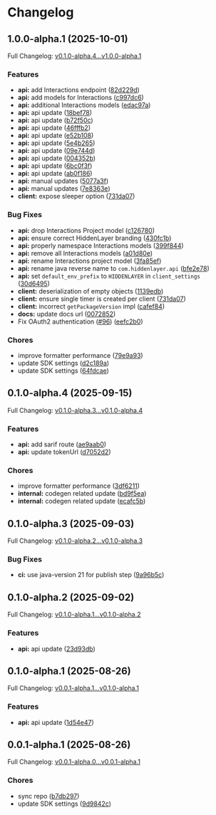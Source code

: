 # Changelog

## 1.0.0-alpha.1 (2025-10-01)

Full Changelog: [v0.1.0-alpha.4...v1.0.0-alpha.1](https://github.com/hiddenlayerai/hiddenlayer-sdk-java/compare/v0.1.0-alpha.4...v1.0.0-alpha.1)

### Features

* **api:** add Interactions endpoint ([82d229d](https://github.com/hiddenlayerai/hiddenlayer-sdk-java/commit/82d229d32ac491ef937284a14b68da6d74305836))
* **api:** add models for Interactions ([c997dc6](https://github.com/hiddenlayerai/hiddenlayer-sdk-java/commit/c997dc6776537f58b851cc05b1538e8c4e9f4335))
* **api:** additional Interactions models ([edac97a](https://github.com/hiddenlayerai/hiddenlayer-sdk-java/commit/edac97a4e8216da5e6d053fbf87994377df02cd6))
* **api:** api update ([18bef78](https://github.com/hiddenlayerai/hiddenlayer-sdk-java/commit/18bef785d958705f28490660187a8a2882100037))
* **api:** api update ([b72f50c](https://github.com/hiddenlayerai/hiddenlayer-sdk-java/commit/b72f50ccda1e5a519c2aeed4ec70c83bd28a535e))
* **api:** api update ([46fffb2](https://github.com/hiddenlayerai/hiddenlayer-sdk-java/commit/46fffb206ca3e25fab5583fc520c33a4d1729e83))
* **api:** api update ([e52b108](https://github.com/hiddenlayerai/hiddenlayer-sdk-java/commit/e52b10875eb3164d41025b09e4bbdecfb28cc58d))
* **api:** api update ([5e4b265](https://github.com/hiddenlayerai/hiddenlayer-sdk-java/commit/5e4b26532009f62f44ec8c4eb7803e3918dac8ef))
* **api:** api update ([09e744d](https://github.com/hiddenlayerai/hiddenlayer-sdk-java/commit/09e744d844a58703ab79bcfd7d1725b2fff74eb5))
* **api:** api update ([004352b](https://github.com/hiddenlayerai/hiddenlayer-sdk-java/commit/004352b2d1c002a892584151a9e7396f71b03e21))
* **api:** api update ([6bc0f3f](https://github.com/hiddenlayerai/hiddenlayer-sdk-java/commit/6bc0f3f48604f091f41bd9f56ad592e9c221e85d))
* **api:** api update ([ab0f186](https://github.com/hiddenlayerai/hiddenlayer-sdk-java/commit/ab0f186d57ad87971ec4c205598c84cf42a940a0))
* **api:** manual updates ([5077a3f](https://github.com/hiddenlayerai/hiddenlayer-sdk-java/commit/5077a3fae25bba32e4dba581ea2e05ff1deafa30))
* **api:** manual updates ([7e8363e](https://github.com/hiddenlayerai/hiddenlayer-sdk-java/commit/7e8363ec17785999d39f6535d7a232ff1a2ea808))
* **client:** expose sleeper option ([731da07](https://github.com/hiddenlayerai/hiddenlayer-sdk-java/commit/731da0797ef20f15369bb244b48d7be3016c62ab))


### Bug Fixes

* **api:** drop Interactions Project model ([c126780](https://github.com/hiddenlayerai/hiddenlayer-sdk-java/commit/c12678005cdb0187a2ce2277aafb1f581d522cef))
* **api:** ensure correct HiddenLayer branding ([430fc1b](https://github.com/hiddenlayerai/hiddenlayer-sdk-java/commit/430fc1b311a64c32d94201161d9f04826f1581a7))
* **api:** properly namespace Interactions models ([399f844](https://github.com/hiddenlayerai/hiddenlayer-sdk-java/commit/399f844d39d3365402bad0556e19986d760e042a))
* **api:** remove all Interactions models ([a01d80e](https://github.com/hiddenlayerai/hiddenlayer-sdk-java/commit/a01d80e06078a770fc5b5220d3e34a9166e10d4f))
* **api:** rename Interactions project model ([3fa85ef](https://github.com/hiddenlayerai/hiddenlayer-sdk-java/commit/3fa85ef9636627fdca044c445ffaca80a54fd46c))
* **api:** rename java reverse name to `com.hiddenlayer.api` ([bfe2e78](https://github.com/hiddenlayerai/hiddenlayer-sdk-java/commit/bfe2e786c6795dae6b7c575722d33fed78436ff4))
* **api:** set `default_env_prefix` to `HIDDENLAYER` in `client_settings` ([30d6495](https://github.com/hiddenlayerai/hiddenlayer-sdk-java/commit/30d64958e329025f17e1049a18b169177d451a82))
* **client:** deserialization of empty objects ([1139edb](https://github.com/hiddenlayerai/hiddenlayer-sdk-java/commit/1139edb13a26f1756082fb4395387a18fa3c049f))
* **client:** ensure single timer is created per client ([731da07](https://github.com/hiddenlayerai/hiddenlayer-sdk-java/commit/731da0797ef20f15369bb244b48d7be3016c62ab))
* **client:** incorrect `getPackageVersion` impl ([cafef84](https://github.com/hiddenlayerai/hiddenlayer-sdk-java/commit/cafef84b1a40942e0bf7acda5c74d16d23cff320))
* **docs:** update docs url ([0072852](https://github.com/hiddenlayerai/hiddenlayer-sdk-java/commit/007285265edd2e4f4d4afa54005e3da2d052a400))
* Fix OAuth2 authentication ([#96](https://github.com/hiddenlayerai/hiddenlayer-sdk-java/issues/96)) ([eefc2b0](https://github.com/hiddenlayerai/hiddenlayer-sdk-java/commit/eefc2b0024702d8a83bd911208a2d6f0e611628f))


### Chores

* improve formatter performance ([79e9a93](https://github.com/hiddenlayerai/hiddenlayer-sdk-java/commit/79e9a93f98b58e0501bdd1e9d1cc5b30f647ee80))
* update SDK settings ([d2c189a](https://github.com/hiddenlayerai/hiddenlayer-sdk-java/commit/d2c189a08e4e421b751dfca2651f23fdf255aaa7))
* update SDK settings ([64fdcae](https://github.com/hiddenlayerai/hiddenlayer-sdk-java/commit/64fdcae618602e8a1d2e5fcb877ba155dd8a8e5a))

## 0.1.0-alpha.4 (2025-09-15)

Full Changelog: [v0.1.0-alpha.3...v0.1.0-alpha.4](https://github.com/hiddenlayer-engineering/hiddenlayer-sdk-java/compare/v0.1.0-alpha.3...v0.1.0-alpha.4)

### Features

* **api:** add sarif route ([ae9aab0](https://github.com/hiddenlayer-engineering/hiddenlayer-sdk-java/commit/ae9aab0d77eac97ec3b1efc20f0b04077409330a))
* **api:** update tokenUrl ([d7052d2](https://github.com/hiddenlayer-engineering/hiddenlayer-sdk-java/commit/d7052d2d4f885f8976c4ccd60879bb656c826559))


### Chores

* improve formatter performance ([3df6211](https://github.com/hiddenlayer-engineering/hiddenlayer-sdk-java/commit/3df6211645a81a088afc5f3162d9f87047601ace))
* **internal:** codegen related update ([bd9f5ea](https://github.com/hiddenlayer-engineering/hiddenlayer-sdk-java/commit/bd9f5eaa148f865331f3cf6c627036e218c934d9))
* **internal:** codegen related update ([ecafc5b](https://github.com/hiddenlayer-engineering/hiddenlayer-sdk-java/commit/ecafc5b590a6f5e51eaa479fe8ed7488c96ac3e8))

## 0.1.0-alpha.3 (2025-09-03)

Full Changelog: [v0.1.0-alpha.2...v0.1.0-alpha.3](https://github.com/hiddenlayer-engineering/hiddenlayer-sdk-java/compare/v0.1.0-alpha.2...v0.1.0-alpha.3)

### Bug Fixes

* **ci:** use java-version 21 for publish step ([9a96b5c](https://github.com/hiddenlayer-engineering/hiddenlayer-sdk-java/commit/9a96b5c5c7029c6a0a5bada976c7b9f6dbef43ac))

## 0.1.0-alpha.2 (2025-09-02)

Full Changelog: [v0.1.0-alpha.1...v0.1.0-alpha.2](https://github.com/hiddenlayer-engineering/hiddenlayer-sdk-java/compare/v0.1.0-alpha.1...v0.1.0-alpha.2)

### Features

* **api:** api update ([23d93db](https://github.com/hiddenlayer-engineering/hiddenlayer-sdk-java/commit/23d93db2d8d3c3db8fffb93af5e846be9609367e))

## 0.1.0-alpha.1 (2025-08-26)

Full Changelog: [v0.0.1-alpha.1...v0.1.0-alpha.1](https://github.com/hiddenlayer-engineering/hiddenlayer-sdk-java/compare/v0.0.1-alpha.1...v0.1.0-alpha.1)

### Features

* **api:** api update ([1d54e47](https://github.com/hiddenlayer-engineering/hiddenlayer-sdk-java/commit/1d54e474bd58500cadbbb5ddedc33e3caf60e029))

## 0.0.1-alpha.1 (2025-08-26)

Full Changelog: [v0.0.1-alpha.0...v0.0.1-alpha.1](https://github.com/hiddenlayer-engineering/hiddenlayer-sdk-java/compare/v0.0.1-alpha.0...v0.0.1-alpha.1)

### Chores

* sync repo ([b7db297](https://github.com/hiddenlayer-engineering/hiddenlayer-sdk-java/commit/b7db2974b45d8b6989755220d6bc67b0f6fb31fc))
* update SDK settings ([9d9842c](https://github.com/hiddenlayer-engineering/hiddenlayer-sdk-java/commit/9d9842c5ebc0c3d3ced91a959cf0fcebb7bae6c8))
